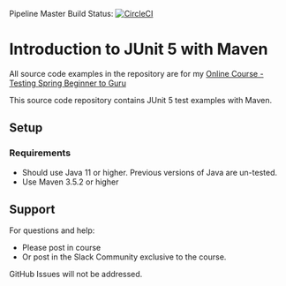 Pipeline Master Build Status: [![CircleCI](https://circleci.com/gh/Intercont/testing-java-junit5/tree/master.svg?style=svg)](https://app.circleci.com/pipelines/github/Intercont/testing-java-junit5)


# Introduction to JUnit 5 with Maven

All source code examples in the repository are for my [Online Course - Testing Spring Beginner to Guru](https://www.udemy.com/testing-spring-boot-beginner-to-guru/?couponCode=GITHUB_REPO)

This source code repository contains JUnit 5 test examples with Maven.

## Setup
### Requirements
* Should use Java 11 or higher. Previous versions of Java are un-tested.
* Use Maven 3.5.2 or higher

## Support
For questions and help:
* Please post in course
* Or post in the Slack Community exclusive to the course.

GitHub Issues will not be addressed.
